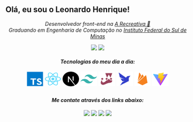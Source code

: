 ## Olá, eu sou o Leonardo Henrique!

<div align="center">
  
<p>
  <em> Desenvolvedor front-end na <a href="https://arecreativa.com.br/">A Recreativa 🦉</a></br>
  Graduando em Engenharia de Computação no <a href="https://portal.pcs.ifsuldeminas.edu.br/">Instituto Federal do Sul de Minas</a>
</p>

<div>
  <img height="180em" src="https://github-readme-stats.vercel.app/api/top-langs/?username=LeoHPC&layout=compact&langs_count=7&theme=dracula"/>
  <img height="180em" src="https://i.ibb.co/qy2fYv2/af0a2bf5bfb03420846d06a2063b519c.gif" />
</div>

<div>
  <h4> Tecnologias do meu dia a dia: </h4>
  <div style="display: inline_block">
  <img align="center" alt="TypeScript" height="40" width="45" src="https://github.com/devicons/devicon/blob/master/icons/typescript/typescript-original.svg">
  <img align="center" alt="ReactJS" height="40" width="45" src="https://github.com/devicons/devicon/blob/master/icons/react/react-original.svg">
  <img align="center" alt="Nextjs" height="40" width="45" src="https://github.com/devicons/devicon/blob/master/icons/nextjs/nextjs-original.svg" />
  <img align="center" alt="Tailwindcss" height="40" width="45" src="https://github.com/devicons/devicon/blob/master/icons/tailwindcss/tailwindcss-plain.svg" />
  <img align="center" alt="Jest" height="40" width="45" src="https://github.com/vscode-icons/vscode-icons/blob/master/icons/file_type_jest_snapshot.svg"> 
  <img align="center" alt="FaunaDB" height="40" width="45" src="https://github.com/vscode-icons/vscode-icons/blob/master/icons/file_type_fauna.svg">  
  <img align="center" alt="Firebase" height="40" width="45" src="https://github.com/devicons/devicon/blob/master/icons/firebase/firebase-plain.svg"> 
  <img align="center" alt="Vite" height="40" width="45" src="https://github.com/vscode-icons/vscode-icons/blob/master/icons/file_type_vite.svg"> 
  </div>
</div>
    
  ##
 
<div> 
  <h4> Me contate através dos links abaixo: </h4>
  <a href="https://github.com/LeoHPC" target="_blank"><img src="https://img.shields.io/badge/-Github-%23333?style=for-the-badge&logo=github&logoColor=white target="_blank"></a>
  <a href = "mailto:leopetrecca@gmail.com"><img src="https://img.shields.io/badge/-Gmail-c14438?style=for-the-badge&logo=gmail&logoColor=white" target="_blank"></a>
  <a href="https://www.linkedin.com/in/leonardo-henrique-33a3ab210/" target="_blank"><img src="https://img.shields.io/badge/-LinkedIn-%230077B5?style=for-the-badge&logo=linkedin&logoColor=white" target="_blank"></a> 
    <a href="https://vercel.com/leohpc" target="_blank"><img src="https://img.shields.io/badge/-Vercel-blueviolet?style=for-the-badge&logo=Vercel&link=https://https://vercel.com/leohpc/"></a>
</div>
</div>
